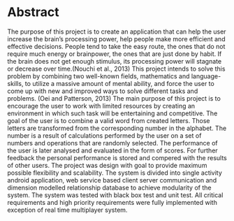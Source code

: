 # Abstract

The purpose of this project is to create an application that can help the user increase the brain’s processing power, help people make more efficient and effective decisions. People tend to take the easy route, the ones that do not require much energy or brainpower, the ones that are just done by habit. If the brain does not get enough stimulus, its processing power will stagnate or decrease over time.(Nouchi et al., 2013)
This project intends to solve this problem by combining two well-known fields, mathematics and language-skills, to utilize a massive amount of mental ability, and force the user to come up with new and improved ways to solve different tasks and problems. (Oei and Patterson, 2013)
The main purpose of this project is to encourage the user to work with limited resources by creating an environment in which such task will be entertaining and competitive. The goal of the user is to combine a valid word from created letters. Those letters are transformed from the corresponding number in the alphabet. The number is a result of calculations performed by the user on a set of numbers and operations that are randomly selected. The performance of the user is later analysed and evaluated in the form of scores. For further feedback the personal performance is stored and compered with the results of other users.
The project was design with goal to provide maximum possible flexibility and scalability. The system is divided into single activity android application, web service based client server communication and dimension modelled relationship database to achieve modularity of the system. 
The system was tested with black box test and unit test. All critical requirements and high priority requirements were fully implemented with exception of real time multiplayer system.
